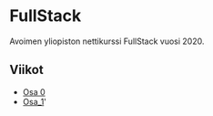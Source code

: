 # FullStack

Avoimen yliopiston nettikurssi FullStack vuosi 2020.

## Viikot

+ [Osa 0](https://github.com/SIholin/SannaFullStack/tree/master/vko0)
+ [Osa_1](https://github.com/SIholin/SannaFullStack/tree/master/osa1)'

